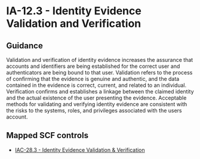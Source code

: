 # IA-12.3 - Identity Evidence Validation and Verification
## Guidance
Validation and verification of identity evidence increases the assurance that accounts and identifiers are being established for the correct user and authenticators are being bound to that user. Validation refers to the process of confirming that the evidence is genuine and authentic, and the data contained in the evidence is correct, current, and related to an individual. Verification confirms and establishes a linkage between the claimed identity and the actual existence of the user presenting the evidence. Acceptable methods for validating and verifying identity evidence are consistent with the risks to the systems, roles, and privileges associated with the users account.
## Mapped SCF controls
- [IAC-28.3 - Identity Evidence Validation & Verification](../scf/iac-283-identityevidencevalidation&verification.md)